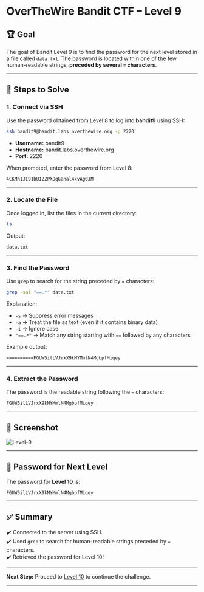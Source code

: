 
# OverTheWire Bandit CTF – Level 9

## 🏆 **Goal**  
The goal of Bandit Level 9 is to find the password for the next level stored in a file called `data.txt`. The password is located within one of the few human-readable strings, **preceded by several `=` characters**.  

---

## 🚀 **Steps to Solve**

### 1. **Connect via SSH**  
Use the password obtained from Level 8 to log into **bandit9** using SSH:

```bash
ssh bandit9@bandit.labs.overthewire.org -p 2220
```

- **Username:** bandit9  
- **Hostname:** bandit.labs.overthewire.org  
- **Port:** 2220  

When prompted, enter the password from Level 8:

```
4CKMh1JI91bUIZZPXDqGanal4xvAg0JM
```

---

### 2. **Locate the File**  
Once logged in, list the files in the current directory:

```bash
ls
```

Output:
```
data.txt
```

---

### 3. **Find the Password**  
Use `grep` to search for the string preceded by `=` characters:

```bash
grep -sai "==.*" data.txt
```

Explanation:
- `-s` → Suppress error messages  
- `-a` → Treat the file as text (even if it contains binary data)  
- `-i` → Ignore case  
- `"==.*"` → Match any string starting with `==` followed by any characters  

Example output:
```
==========FGUW5ilLVJrxX9kMYMmlN4MgbpfMiqey
```

---

### 4. **Extract the Password**  
The password is the readable string following the `=` characters:

```
FGUW5ilLVJrxX9kMYMmlN4MgbpfMiqey
```

---

## 📸 **Screenshot**  
![Level-9](https://github.com/user-attachments/assets/dc021037-7caa-45d2-972f-aeac52cb9b7a)


---

## 🔑 **Password for Next Level**  
The password for **Level 10** is:

```
FGUW5ilLVJrxX9kMYMmlN4MgbpfMiqey
```

---

## ✅ **Summary**  
✔️ Connected to the server using SSH.  
✔️ Used `grep` to search for human-readable strings preceded by `=` characters.  
✔️ Retrieved the password for Level 10!  

---

**Next Step:** Proceed to [Level 10](https://overthewire.org/wargames/bandit/bandit10.html) to continue the challenge.  

---
